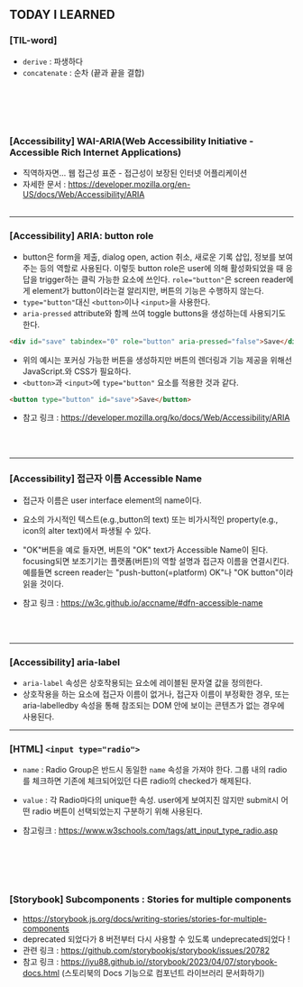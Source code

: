 ## TODAY I LEARNED

### [TIL-word]

- `derive` : 파생하다
- `concatenate` : 순차 (끝과 끝을 결합)

## <br/><br/>

### [Accessibility] WAI-ARIA(Web Accessibility Initiative - Accessible Rich Internet Applications)

- 직역하자면... 웹 접근성 표준 - 접근성이 보장된 인터넷 어플리케이션
- 자세한 문서 : https://developer.mozilla.org/en-US/docs/Web/Accessibility/ARIA
  <br/><br/>

---

### [Accessibility] ARIA: button role

- button은 form을 제출, dialog open, action 취소, 새로운 기록 삽입, 정보를 보여주는 등의 역할로 사용된다. 이렇듯 button role은 user에 의해 활성화되었을 때 응답을 trigger하는 클릭 가능한 요소에 쓰인다. `role="button"`은 screen reader에게 element가 button이라는걸 알리지만, 버튼의 기능은 수행하지 않는다.
- `type="button"`대신 `<button>`이나 `<input>`을 사용한다.
- `aria-pressed` attribute와 함께 쓰여 toggle buttons을 생성하는데 사용되기도 한다.

```html
<div id="save" tabindex="0" role="button" aria-pressed="false">Save</div>
```

- 위의 예시는 포커싱 가능한 버튼을 생성하지만 버튼의 렌더링과 기능 제공을 위해선 JavaScript.와 CSS가 필요하다.
- `<button>`과 `<input>`에 `type="button"` 요소를 적용한 것과 같다.

```html
<button type="button" id="save">Save</button>
```

- 참고 링크 : https://developer.mozilla.org/ko/docs/Web/Accessibility/ARIA

<br/><br/>

---

### [Accessibility] 접근자 이름 Accessible Name

- 접근자 이름은 user interface element의 name이다.

- 요소의 가시적인 텍스트(e.g.,button의 text) 또는 비가시적인 property(e.g., icon의 alter text)에서 파생될 수 있다.

- "OK"버튼을 예로 들자면, 버튼의 "OK" text가 Accessible Name이 된다. focusing되면 보조기기는 플랫폼(버튼)의 역할 설명과 접근자 이름을 연결시킨다. 예를들면 screen reader는 "push-button(=platform) OK"나 "OK button"이라 읽을 것이다.

- 참고 링크 : https://w3c.github.io/accname/#dfn-accessible-name

<br/><br/>

---

### [Accessibility] aria-label

- `aria-label` 속성은 상호작용되는 요소에 레이블된 문자열 값을 정의한다.
- 상호작용을 하는 요소에 접근자 이름이 없거나, 접근자 이름이 부정확한 경우, 또는 aria-labelledby 속성을 통해 참조되는 DOM 안에 보이는 콘텐츠가 없는 경우에 사용된다.

---

### [HTML] `<input type="radio">`

- `name` : Radio Group은 반드시 동일한 `name` 속성을 가져야 한다. 그룹 내의 radio를 체크하면 기존에 체크되어있던 다른 radio의 checked가 해제된다.
- `value` : 각 Radio마다의 unique한 속성. user에게 보여지진 않지만 submit시 어떤 radio 버튼이 선택되었는지 구분하기 위해 사용된다.

- 참고링크 : https://www.w3schools.com/tags/att_input_type_radio.asp

## <br/><br/>

### [Storybook] Subcomponents : Stories for multiple components

- https://storybook.js.org/docs/writing-stories/stories-for-multiple-components
- deprecated 되었다가 8 버전부터 다시 사용할 수 있도록 undeprecated되었다 !
- 관련 링크 : https://github.com/storybookjs/storybook/issues/20782
- 참고 링크 : https://iyu88.github.io//storybook/2023/04/07/storybook-docs.html (스토리북의 Docs 기능으로 컴포넌트 라이브러리 문서화하기)

<br/><br/>
